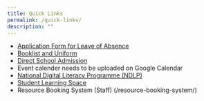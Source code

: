 ```yaml
---
title: Quick Links
permalink: /quick-links/
description: ""
---
```

* [Application Form for Leave of Absence](https://form.gov.sg/6103c29276f46e001116e54f)
* [Booklist and Uniform](/contact-us/book-and-uniform/)
* [Direct School Admission](/our-experience/programmes/dsa-2020/)
* Event calender needs to be uploaded on Google Calendar
* [National Digital Literacy Programme (NDLP)](/our-experience/programmes/national-digital-literacy-programme/)
* [Student Learning Space](https://vle.learning.moe.edu.sg/login)
* Resource Booking System (Staff)
(/resource-booking-system/)